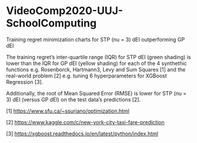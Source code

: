 # VideoComp2020-UUJ-SchoolComputing
Training regret minimization charts for STP (nu = 3) dEI outperforming GP dEI

The training regret’s inter-quartile range (IQR)  for STP dEI (green shading) is lower than the IQR for GP dEI (yellow shading) for each of the 4 synthethic functions e.g. Rosenborck, Hartmann3, Levy and Sum Squares [1] and the real-world problem [2] e.g. tuning 6 hyperparameters for XGBoost Regression [3].

Additionally, the root of Mean Squared Error (RMSE) is lower for STP (nu = 3) dEI (versus GP dEI) on the test data’s predictions [2].

[1] https://www.sfu.ca/~ssurjano/optimization.html

[2] https://www.kaggle.com/c/new-york-city-taxi-fare-prediction

[3] https://xgboost.readthedocs.io/en/latest/python/index.html
